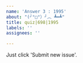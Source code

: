 ```yaml
---
name: 'Answer 3 : 1995'
about: "(╯°□°）╯︵ ┻━┻"
title: quiz|698|1995
labels: ''
assignees: ''

---
```


Just click 'Submit new issue'.
